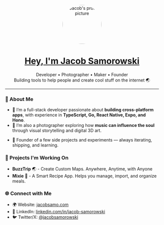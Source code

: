 <p align="center">
  <a href="https://jacobsamo.com">
    <img src="https://jacobsamo.com/profile-picture.jpg" alt="Jacob's profile picture" loading="lazy" decoding="async" fetchpriority="auto" width="128" height="128" style="width:128px; height:128px; border-radius:50%;">
    <h1 align="center">Hey, I'm Jacob Samorowski</h1>
  </a>
</p>

<p align="center">
  Developer • Photographer • Maker • Founder <br/>
  Building tools to help people and create cool stuff on the internet 🌏
</p>

---

### 🧠 About Me

- 🔭 I’m a full-stack developer passionate about **building cross-platform apps**, with experience in **TypeScript, Go, React Native, Expo, and Hono**.
- 📸 I’m also a photographer exploring how **music can influence the soul** through visual storytelling and digital 3D art.
<!-- - 🚐 Living the road trip life with a self-built solar-powered van setup, sharing stories and building tools along the way. -->
- 💼 Founder of a few side projects and experiments — always iterating, shipping, and learning.

### 🚀 Projects I'm Working On
- **BuzzTrip** 🌏 - Create Custom Maps. Anywhere, Anytime, with Anyone
- **Mixie** 🍳 - A Smart Recipe App. Helps you manage, import, and organize meals.

### 🌐 Connect with Me

* 🌍 Website: [jacobsamo.com](https://jacobsamo.com)
* 💼 LinkedIn: [linkedin.com/in/jacob-samorowski](https://linkedin.com/in/jacob-samorowski)
* 🐦 Twitter/X: [@jacobsamorowski](https://x.com/jacobsamorowski)


